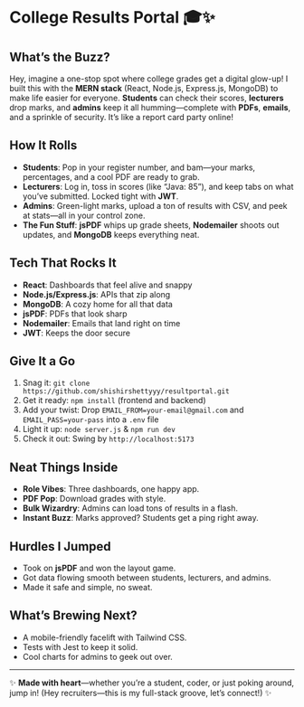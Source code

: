 # College Results Portal 🎓✨

## What’s the Buzz?
Hey, imagine a one-stop spot where college grades get a digital glow-up! I built this with the **MERN stack** (React, Node.js, Express.js, MongoDB) to make life easier for everyone. **Students** can check their scores, **lecturers** drop marks, and **admins** keep it all humming—complete with **PDFs**, **emails**, and a sprinkle of security. It’s like a report card party online!

## How It Rolls
- **Students**: Pop in your register number, and bam—your marks, percentages, and a cool PDF are ready to grab.
- **Lecturers**: Log in, toss in scores (like “Java: 85”), and keep tabs on what you’ve submitted. Locked tight with **JWT**.
- **Admins**: Green-light marks, upload a ton of results with CSV, and peek at stats—all in your control zone.
- **The Fun Stuff**: **jsPDF** whips up grade sheets, **Nodemailer** shoots out updates, and **MongoDB** keeps everything neat.

## Tech That Rocks It
- **React**: Dashboards that feel alive and snappy
- **Node.js/Express.js**: APIs that zip along
- **MongoDB**: A cozy home for all that data
- **jsPDF**: PDFs that look sharp
- **Nodemailer**: Emails that land right on time
- **JWT**: Keeps the door secure

## Give It a Go
1. Snag it: `git clone https://github.com/shishirshettyyy/resultportal.git`
2. Get it ready: `npm install` (frontend and backend)
3. Add your twist: Drop `EMAIL_FROM=your-email@gmail.com` and `EMAIL_PASS=your-pass` into a `.env` file
4. Light it up: `node server.js` & `npm run dev`
5. Check it out: Swing by `http://localhost:5173`

## Neat Things Inside
- **Role Vibes**: Three dashboards, one happy app.
- **PDF Pop**: Download grades with style.
- **Bulk Wizardry**: Admins can load tons of results in a flash.
- **Instant Buzz**: Marks approved? Students get a ping right away.

## Hurdles I Jumped
- Took on **jsPDF** and won the layout game.
- Got data flowing smooth between students, lecturers, and admins.
- Made it safe and simple, no sweat.

## What’s Brewing Next?
- A mobile-friendly facelift with Tailwind CSS.
- Tests with Jest to keep it solid.
- Cool charts for admins to geek out over.

---

✨ **Made with heart**—whether you’re a student, coder, or just poking around, jump in! (Hey recruiters—this is my full-stack groove, let’s connect!) ✨
